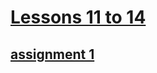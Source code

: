# [Lessons 11 to 14](https://elzero.org/html-assignments-lesson-from-11-to-14/)

## [assignment 1](./assignment1.html)